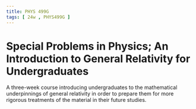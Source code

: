 ```yaml
---
title: PHYS 499G
tags: [ 24w , PHYS499G ]
---
```


# Special Problems in Physics; An Introduction to General Relativity for Undergraduates

A three-week course introducing undergraduates to the mathematical underpinnings of general relativity in order to prepare them for more rigorous treatments of the material in their future studies.
